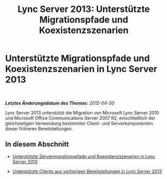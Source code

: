 ﻿---
title: 'Lync Server 2013: Unterstützte Migrationspfade und Koexistenzszenarien'
TOCTitle: Unterstützte Migrationspfade und Koexistenzszenarien
ms:assetid: 55449540-2f94-4a7c-9533-2b54e93fca58
ms:mtpsurl: https://technet.microsoft.com/de-de/library/Gg398367(v=OCS.15)
ms:contentKeyID: 49294039
ms.date: 05/19/2016
mtps_version: v=OCS.15
ms.translationtype: HT
---

# Unterstützte Migrationspfade und Koexistenzszenarien in Lync Server 2013

 

_**Letztes Änderungsdatum des Themas:** 2012-04-30_

Lync Server 2013 unterstützt die Migration von Microsoft Lync Server 2010 und Microsoft Office Communications Server 2007 R2, einschließlich der gleichzeitigen Verwendung bestimmter Client- und Serverkomponenten dieser früheren Bereitstellungen.

## In diesem Abschnitt

  - [Unterstützte Servermigrationspfade und Koexistenzszenarien in Lync Server 2013](lync-server-2013-supported-server-migration-paths-and-coexistence-scenarios.md)

  - [Unterstützte Clients aus vorherigen Bereitstellungen in Lync Server 2013](lync-server-2013-supported-clients-from-previous-deployments.md)

